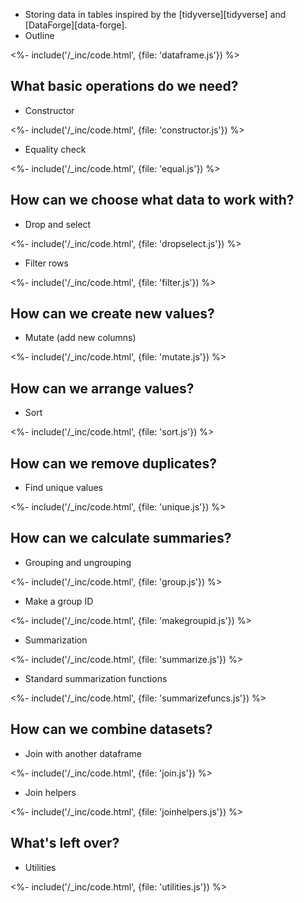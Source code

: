 ---
---

-   Storing data in tables inspired by the [tidyverse][tidyverse] and [DataForge][data-forge].
-   Outline

<%- include('/_inc/code.html', {file: 'dataframe.js'}) %>

## What basic operations do we need?

-   Constructor

<%- include('/_inc/code.html', {file: 'constructor.js'}) %>

-   Equality check

<%- include('/_inc/code.html', {file: 'equal.js'}) %>

## How can we choose what data to work with?

-   Drop and select

<%- include('/_inc/code.html', {file: 'dropselect.js'}) %>

-   Filter rows

<%- include('/_inc/code.html', {file: 'filter.js'}) %>

## How can we create new values?

-   Mutate (add new columns)

<%- include('/_inc/code.html', {file: 'mutate.js'}) %>

## How can we arrange values?

-   Sort

<%- include('/_inc/code.html', {file: 'sort.js'}) %>

## How can we remove duplicates?

-   Find unique values

<%- include('/_inc/code.html', {file: 'unique.js'}) %>

## How can we calculate summaries?

-   Grouping and ungrouping

<%- include('/_inc/code.html', {file: 'group.js'}) %>

-   Make a group ID

<%- include('/_inc/code.html', {file: 'makegroupid.js'}) %>

-   Summarization

<%- include('/_inc/code.html', {file: 'summarize.js'}) %>

-   Standard summarization functions

<%- include('/_inc/code.html', {file: 'summarizefuncs.js'}) %>

## How can we combine datasets?

-   Join with another dataframe

<%- include('/_inc/code.html', {file: 'join.js'}) %>

-   Join helpers

<%- include('/_inc/code.html', {file: 'joinhelpers.js'}) %>

## What's left over?

-   Utilities

<%- include('/_inc/code.html', {file: 'utilities.js'}) %>
